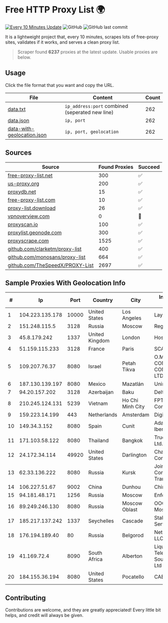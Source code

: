 
# Free HTTP Proxy List 🌍

[![Every 10 Minutes Update](https://github.com/mertguvencli/http-proxy-list/actions/workflows/main.yml/badge.svg?branch=main)](https://github.com/mertguvencli/http-proxy-list/actions/workflows/main.yml)
![GitHub](https://img.shields.io/github/license/mertguvencli/http-proxy-list)
![GitHub last commit](https://img.shields.io/github/last-commit/mertguvencli/http-proxy-list)

It is a lightweight project that, every 10 minutes, scrapes lots of free-proxy sites, validates if it works, and serves a clean proxy list.


> Scraper found **6237** proxies at the latest update. Usable proxies are below.

## Usage

Click the file format that you want and copy the URL.


|File|Content|Count|
|----|-------|-----|
|[data.txt](https://raw.githubusercontent.com/mertguvencli/http-proxy-list/main/proxy-list/data.txt)|`ip_address:port` combined (seperated new line)|262|
|[data.json](https://raw.githubusercontent.com/mertguvencli/http-proxy-list/main/proxy-list/data.json)|`ip, port`|262|
|[data-with-geolocation.json](https://raw.githubusercontent.com/mertguvencli/http-proxy-list/main/proxy-list/data-with-geolocation.json)|`ip, port, geolocation`|262|

## Sources

|Source|Found Proxies|Succeed|
|------|-------------|-------|
|[free-proxy-list.net](https://free-proxy-list.net)|300|✅|
|[us-proxy.org](https://www.us-proxy.org)|200|✅|
|[proxydb.net](http://proxydb.net)|15|✅|
|[free-proxy-list.com](https://free-proxy-list.com/?page=&port=&type%5B%5D=http&type%5B%5D=https&up_time=0&search=Search)|10|✅|
|[proxy-list.download](https://www.proxy-list.download/HTTP)|26|✅|
|[vpnoverview.com](https://vpnoverview.com/privacy/anonymous-browsing/free-proxy-servers)|0|🚫|
|[proxyscan.io](https://www.proxyscan.io)|100|✅|
|[proxylist.geonode.com](https://proxylist.geonode.com/api/proxy-list?limit=300&page=1&sort_by=lastChecked&sort_type=desc&protocols=http,https)|300|✅|
|[proxyscrape.com](https://api.proxyscrape.com/v2/?request=displayproxies&protocol=http&timeout=10000&country=all&ssl=all&anonymity=all)|1525|✅|
|[github.com/clarketm/proxy-list](https://raw.githubusercontent.com/clarketm/proxy-list/master/proxy-list-raw.txt)|400|✅|
|[github.com/monosans/proxy-list](https://raw.githubusercontent.com/monosans/proxy-list/main/proxies/http.txt)|664|✅|
|[github.com/TheSpeedX/PROXY-List](https://raw.githubusercontent.com/TheSpeedX/PROXY-List/master/http.txt)|2697|✅|


## Sample Proxies With Geolocation Info

|#|Ip|Port|Country|City|Internet Service Provider|
|-|--|----|-------|----|-------------------------|
|1|104.223.135.178|10000|United States|Los Angeles|LayerHost|
|2|151.248.115.5|3128|Russia|Moscow|Reg.Ru|
|3|45.8.179.242|1337|United Kingdom|London|Hostland LLC|
|4|51.159.115.233|3128|France|Paris|SCALEWAY|
|5|109.207.76.37|8080|Israel|Petah Tikva|O.M.C. COMPUTERS & COMMUNICATIONS LTD|
|6|187.130.139.197|8080|Mexico|Mazatlán|Uninet S.A. de C.V.|
|7|94.20.157.202|3128|Azerbaijan|Baku|Delta Telecom|
|8|210.245.124.131|5239|Vietnam|Ho Chi Minh City|FPT Telecom Company|
|9|159.223.14.199|443|Netherlands|Amsterdam|DigitalOcean, LLC|
|10|149.34.3.152|8080|Spain|Cunit|Adamo Telecom Iberia S.A.|
|11|171.103.58.122|8080|Thailand|Bangkok|True Internet Co., Ltd.|
|12|24.172.34.114|49920|United States|Darlington|Charter Communications Inc|
|13|62.33.136.222|8080|Russia|Kursk|Joint Stock Company TransTeleCom|
|14|106.227.51.67|9002|China|Dunhou|China Telecom|
|15|94.181.48.171|1256|Russia|Moscow|Enforta-MSK|
|16|89.249.246.130|8080|Russia|Moscow Oblast|OOO "Gruppa MosLine"|
|17|185.217.137.242|1337|Seychelles|Cascade|Stallion Network Services Limited|
|18|176.194.189.40|80|Russia|Belgorod|Net By Net Holding LLC|
|19|41.169.72.4|8090|South Africa|Alberton|Liquid Telecommunications South Africa (Pty) Ltd|
|20|184.155.36.194|8080|United States|Pocatello|CABLE ONE, INC.|



## Contributing

Contributions are welcome, and they are greatly appreciated! Every
little bit helps, and credit will always be given.

